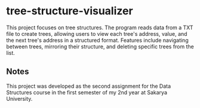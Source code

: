 # tree-structure-visualizer
This project focuses on tree structures. The program reads data from a TXT file to create trees, allowing users to view each tree's address, value, and the next tree's address in a structured format. Features include navigating between trees, mirroring their structure, and deleting specific trees from the list.

## Notes
This project was developed as the second assignment for the Data Structures course in the first semester of my 2nd year at Sakarya University.
